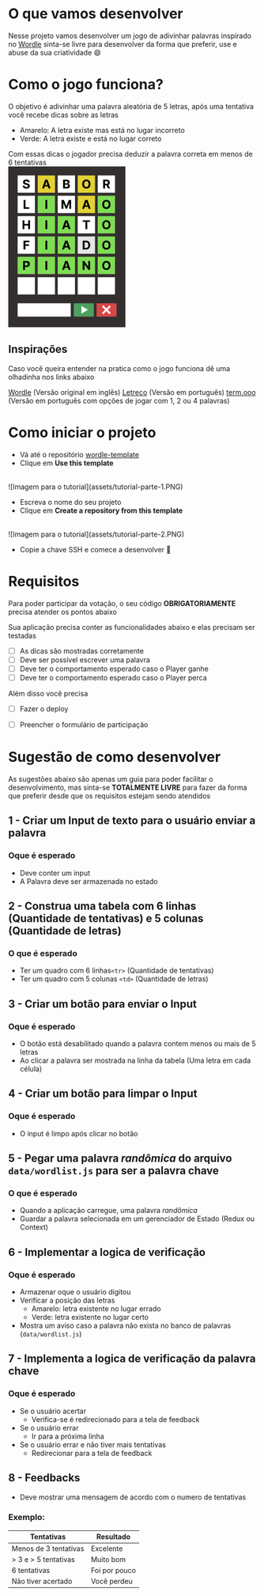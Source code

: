 # O que vamos desenvolver
Nesse projeto vamos desenvolver um jogo de adivinhar palavras inspirado no  [Wordle](https://www.nytimes.com/games/wordle/index.html) sinta-se livre para desenvolver da forma que preferir, use e abuse da sua criatividade 😄

# Como o jogo funciona?
O objetivo é adivinhar uma palavra aleatória de 5 letras, após uma tentativa você recebe dicas sobre as letras

- Amarelo: A letra existe mas está no lugar incorreto
- Verde: A letra existe e está no lugar correto

Com essas dicas o jogador precisa deduzir a palavra correta em menos de 6 tentativas
<br />
![Imagem para o tutorial](assets/game-preview.PNG)
<br />
## Inspirações
Caso você queira entender na pratica como o jogo funciona dê uma olhadinha nos links abaixo

[Wordle](https://www.nytimes.com/games/wordle/index.html) (Versão original em inglês)
[Letreco](https://www.gabtoschi.com/letreco/) (Versão em português)
[term.ooo](https://term.ooo/) (Versão em português com opções de jogar com 1, 2 ou 4 palavras)

# Como iniciar o projeto
- Vá até o repositório [wordle-template](https://github.com/Guthias/wordle-template)
- Clique em **Use this template**

<br />
![Imagem para o tutorial](assets/tutorial-parte-1.PNG)
<br />

- Escreva o nome do seu projeto
- Clique em **Create a repository from this template**

<br />
![Imagem para o tutorial](assets/tutorial-parte-2.PNG)
<br />

- Copie a chave SSH e comece a desenvolver 🥰

# Requisitos
Para poder participar da votação, o seu código **OBRIGATORIAMENTE** precisa atender os pontos abaixo

Sua aplicação precisa conter as funcionalidades abaixo e elas precisam ser testadas
- [ ] As dicas são mostradas corretamente
- [ ] Deve ser possível escrever uma palavra
- [ ] Deve ter o comportamento esperado caso o Player ganhe
- [ ] Deve ter o comportamento esperado caso o Player perca

Além disso você precisa
- [ ] Fazer o deploy
- [ ] Preencher o formulário de participação


# Sugestão de como desenvolver
As sugestões abaixo são apenas um guia para poder facilitar o desenvolvimento, mas sinta-se **TOTALMENTE LIVRE** para fazer da forma que preferir desde que os requisitos estejam sendo atendidos

## 1 - Criar um Input de texto para o usuário enviar a palavra

### Oque é esperado

- Deve conter um input
- A Palavra deve ser armazenada no estado

## 2 - Construa uma tabela com 6 linhas (Quantidade de tentativas) e 5 colunas (Quantidade de letras)

### O que é esperado

- Ter um quadro com 6 linhas`<tr>` (Quantidade de tentativas)
- Ter um quadro com 5 colunas `<td>` (Quantidade de letras)

## 3 - Criar um botão para enviar o Input

### Oque é esperado

- O botão está desabilitado quando a palavra contem menos ou mais de 5 letras
- Ao clicar a palavra ser mostrada na linha da tabela (Uma letra em cada célula)

## 4 - Criar um botão para limpar o Input

### Oque é esperado
- O input é limpo após clicar no botão

## 5 - Pegar uma palavra _randômica_ do arquivo `data/wordlist.js` para ser a palavra chave

### O que é esperado
- Quando a aplicação carregue, uma palavra _randômica_
- Guardar a palavra selecionada em um gerenciador de Estado (Redux ou Context)

## 6 - Implementar a logica de verificação

### Oque é esperado
- Armazenar oque o usuário digitou
- Verificar a posição das letras
	- Amarelo: letra existente no lugar errado
	- Verde: letra existente no lugar certo
- Mostra um aviso caso a palavra não exista no banco de palavras (`data/wordlist.js`)

## 7 - Implementa a logica de verificação da palavra chave
### Oque é esperado
 - Se o usuário acertar
	- Verifica-se é redirecionado para a tela de feedback
- Se o usuário errar
	- Ir para a próxima linha
- Se o usuário errar e não tiver mais tentativas
	- Redirecionar para a tela de feedback

## 8 - Feedbacks

- Deve mostrar uma mensagem de acordo com o numero de tentativas

### Exemplo:
| Tentativas            | Resultado     |
|-----------------------|---------------|
| Menos de 3 tentativas | Excelente     |
| > 3 e > 5 tentativas  | Muito bom     |
| 6 tentativas          | Foi por pouco |
| Não tiver acertado    | Você perdeu   |
